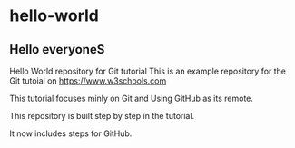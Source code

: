 # hello-world
## Hello everyoneS
Hello World repository for Git tutorial
This is an example repository for the Git tutoial on https://www.w3schools.com

This tutorial focuses minly on Git and Using GitHub as its remote.
 
This repository is built step by step in the tutorial. 

It now includes steps for GitHub.

